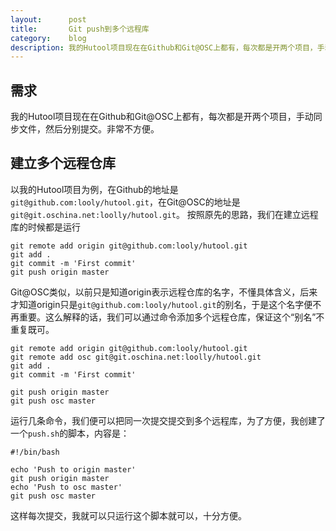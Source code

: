```yaml
---
layout:      post
title:       Git push到多个远程库
category:    blog
description: 我的Hutool项目现在在Github和Git@OSC上都有，每次都是开两个项目，手动同步文件，然后分别提交。后来发现可以一个项目同时提交到多个远程库，还真是方便。
---
```


## 需求
我的Hutool项目现在在Github和Git@OSC上都有，每次都是开两个项目，手动同步文件，然后分别提交。非常不方便。

## 建立多个远程仓库
以我的Hutool项目为例，在Github的地址是`git@github.com:looly/hutool.git`，在Git@OSC的地址是`git@git.oschina.net:loolly/hutool.git`。
按照原先的思路，我们在建立远程库的时候都是运行
    
    git remote add origin git@github.com:looly/hutool.git
    git add .
    git commit -m 'First commit'
    git push origin master

Git@OSC类似，以前只是知道origin表示远程仓库的名字，不懂具体含义，后来才知道origin只是`git@github.com:looly/hutool.git`的别名，于是这个名字便不再重要。这么解释的话，我们可以通过命令添加多个远程仓库，保证这个“别名”不重复既可。

    git remote add origin git@github.com:looly/hutool.git
    git remote add osc git@git.oschina.net:loolly/hutool.git
    git add .
    git commit -m 'First commit'

    git push origin master
    git push osc master

运行几条命令，我们便可以把同一次提交提交到多个远程库，为了方便，我创建了一个`push.sh`的脚本，内容是：

    #!/bin/bash
    
    echo 'Push to origin master'
    git push origin master
    echo 'Push to osc master'
    git push osc master

这样每次提交，我就可以只运行这个脚本就可以，十分方便。